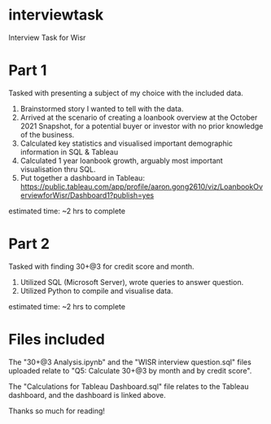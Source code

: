 # interviewtask
Interview Task for Wisr
# Part 1

Tasked with presenting a subject of my choice with the included data.

1. Brainstormed story I wanted to tell with the data. 
2. Arrived at the scenario of creating a loanbook overview at the October 2021 Snapshot, for a potential buyer or investor with no prior knowledge of the business.
3. Calculated key statistics and visualised important demographic information in SQL & Tableau 
4. Calculated 1 year loanbook growth, arguably most important visualisation thru SQL.
5. Put together a dashboard in Tableau: https://public.tableau.com/app/profile/aaron.gong2610/viz/LoanbookOverviewforWisr/Dashboard1?publish=yes

estimated time: ~2 hrs to complete

# Part 2

Tasked with finding 30+@3 for credit score and month.

1. Utilized SQL (Microsoft Server), wrote queries to answer question. 
2. Utilized Python to compile and visualise data.

estimated time: ~2 hrs to complete


# Files included

The "30+@3 Analysis.ipynb" and the "WISR interview question.sql" files uploaded relate to "Q5: Calculate 30+@3 by month and by credit score".

The "Calculations for Tableau Dashboard.sql" file relates to the Tableau dashboard, and the dashboard is linked above. 


Thanks so much for reading!
